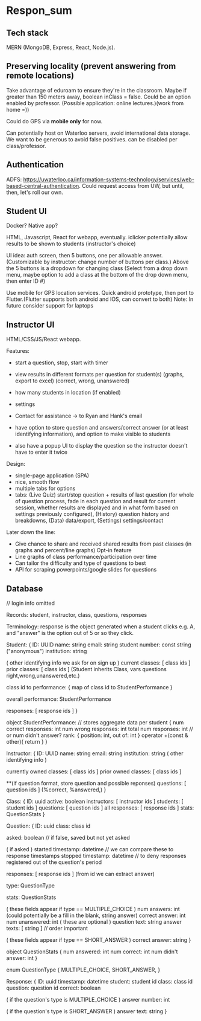 # Respon_sum

## Tech stack

MERN (MongoDB, Express, React, Node.js).

## Preserving locality (prevent answering from remote locations)

Take advantage of eduroam to ensure they're in the classroom.
Maybe if greater than 150 meters away, boolean inClass = false.
Could be an option enabled by professor. (Possible application: online lectures.)(work from home =))

Could do GPS via **mobile only** for now.

Can potentially host on Waterloo servers, avoid international data storage. 
We want to be generous to avoid false positives.
can be disabled per class/professor.

## Authentication

ADFS: https://uwaterloo.ca/information-systems-technology/services/web-based-central-authentication.
Could request access from UW, but until, then, let's roll our own.

## Student UI

Docker? Native app?

HTML, Javascript, React for webapp, eventually.
iclicker
potentially allow results to be shown to students (instructor's choice)

UI idea: auth screen, then 5 buttons, one per allowable answer.
(Customizable by instructor: change number of buttons per class.)
Above the 5 buttons is a dropdown for changing class (Select from a drop down menu, maybe option to add a class at the bottom of the drop down menu, then enter ID #)


Use mobile for GPS location services.
Quick android prototype, then port to Flutter.(Flutter supports both android and IOS, can convert to both)
Note: In future consider support for laptops

## Instructor UI

HTML/CSS/JS/React webapp.

Features:
* start a question, stop, start with timer
* view results in different formats per question for student(s) (graphs, export to excel) (correct, wrong, unanswered)
* how many students in location (if enabled)
* settings
* Contact for assistance -> to Ryan and Hank's email

* have option to store question and answers/correct answer (or at least identifying information), and option
  to make visible to students
* also have a popup UI to display the question so the instructor doesn't have to enter it twice

Design:
* single-page application (SPA)
* nice, smooth flow
* multiple tabs for options
* tabs: (Live Quiz) start/stop question + results of last question (for whole of question process, fade in each question and result for current session, whether results are displayed and in what form based on settings previously configured), (History) question history and breakdowns, (Data) data/export, (Settings) settings/contact

Later down the line: 
* Give chance to share and received shared results from past classes (in graphs and percent/line graphs) Opt-in feature
* Line graphs of class performance/participation over time
* Can tailor the difficulty and type of questions to best
* API for scraping powerpoints/google slides for questions

## Database

// login info omitted

Records: student, instructor, class, questions, responses

Terminology: response is the object generated when a student clicks e.g. A,
and "answer" is the option out of 5 or so they click.

Student:
{
  ID: UUID
  name: string
  email: string
  student number: const string ("anonymous")
  institution: string

  ( other identifying info we ask for on sign up )
  current classes: [ class ids ]
  prior classes: [ class ids ]  (Student inherits Class, vars questions right,wrong,unanswered,etc.)
  
  class id to performance: { map of class id to StudentPerformance }
  
  overall performance: StudentPerformance
  
  responses: [ response ids ]
}

object StudentPerformance: // stores aggregate data per student
{
  num correct responses: int
  num wrong responses: int
  total num responses: int // or num didn't answer?
  rank: { position: int, out of: int }
  operator +(const & other){
      return
  }
}

Instructor:
{
  ID: UUID
  name: string
  email: string
  institution: string
  ( other identifying info )
  
  currently owned classes: [ class ids ]
  prior owned classes: [ class ids ]
  
  **(if question format, store question and possible reponses)
  questions: [ question ids ] (%correct, %answered,)
}

Class:
{
  ID: uuid
  active: boolean
  instructors: [ instructor ids ]
  students: [ student ids ]
  questions: [ question ids ]
  all responses: [ response ids ]
  stats: QuestionStats
}

Question:
{
  ID: uuid
  class: class id
  
  asked: boolean // if false, saved but not yet asked
  
  ( if asked )
  started timestamp: datetime // we can compare these to response timestamps
  stopped timestamp: datetime // to deny responses registered out of the question's period
  
  responses: [ response ids ] (from id we can extract answer)
  
  type: QuestionType
  
  stats: QuestionStats
  
  ( these fields appear if type == MULTIPLE_CHOICE )
  num answers: int  (could potentially be a fill in the blank, string answer)
  correct answer: int
  num unanswered: int
  ( these are optional )
  question text: string
  answer texts: [ string ] // order important
  
  ( these fields appear if type == SHORT_ANSWER )
  correct answer: string
}

object QuestionStats {
  num answered: int
  num correct: int
  num didn't answer: int
}

enum QuestionType {
  MULTIPLE_CHOICE, SHORT_ANSWER,
}

Response:
{
  ID: uuid
  timestamp: datetime
  student: student id
  class: class id
  question: question id
  correct: boolean
  
  ( if the question's type is MULTIPLE_CHOICE )
  answer number: int
  
  ( if the question's type is SHORT_ANSWER )
  answer text: string
}
